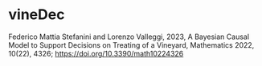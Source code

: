 # vineDec
Federico Mattia Stefanini and Lorenzo Valleggi, 2023, A Bayesian Causal Model to Support Decisions on Treating of a Vineyard, Mathematics 2022, 10(22), 4326; https://doi.org/10.3390/math10224326
  
  
